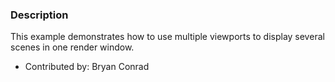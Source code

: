 ### Description
This example demonstrates how to use multiple viewports to display several scenes in one render window.

* Contributed by: Bryan Conrad
